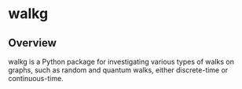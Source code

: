 # walkg

## Overview

walkg is a Python package for investigating various types of walks on graphs, such as random and quantum walks, either discrete-time or continuous-time.